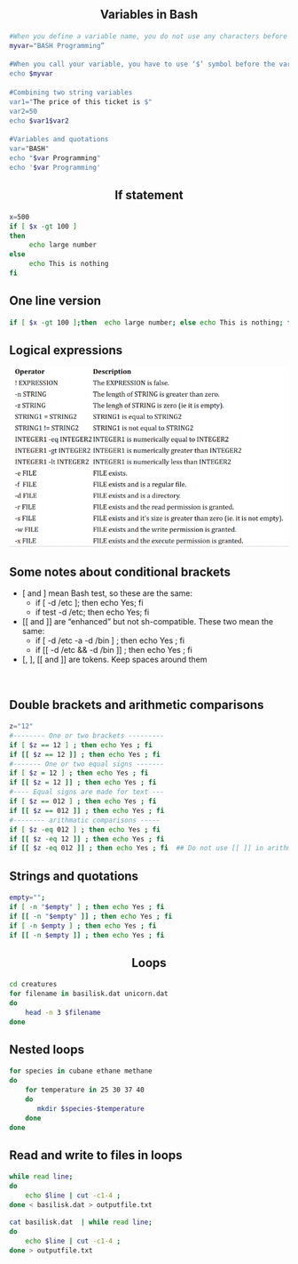 <h2 align="center">Variables in Bash</h2>

```bash
#When you define a variable name, you do not use any characters before the name
myvar="BASH Programming”

#When you call your variable, you have to use ‘$’ symbol before the variable name
echo $myvar

#Combining two string variables
var1="The price of this ticket is $"
var2=50
echo $var1$var2

#Variables and quotations
var="BASH"
echo "$var Programming"
echo '$var Programming'
```

<h2 align="center">If statement</h2>

```bash
x=500
if [ $x -gt 100 ]
then
     echo large number
else
     echo This is nothing
fi
```

## One line version
```bash
if [ $x -gt 100 ];then  echo large number; else echo This is nothing; fi
```

## Logical expressions
<p align="center"><a href="#"><img src="./assets/7.png"></a></p>


## Some notes about conditional brackets 
<ul>
<li>
  [ and ] mean Bash test, so these are the same:
  <ul>
    <li>if [ -d /etc ]; then echo Yes; fi</li>
    <li>if test -d /etc; then echo Yes; fi</li>
  </ul>
</li>

<li>
  [[ and ]] are “enhanced” but not sh-compatible. These two mean the same:
  <ul>
    <li>if [ -d /etc -a -d /bin ] ; then echo Yes ; fi</li>
    <li>if [[ -d /etc && -d /bin ]] ; then echo Yes ; fi</li>
  </ul>
</li>

<li>[, ], [[ and ]] are tokens. Keep spaces around them</li>
</ul>

<br>


## Double brackets and arithmetic comparisons
```bash
z="12"
#-------- One or two brackets ---------
if [ $z == 12 ] ; then echo Yes ; fi
if [[ $z == 12 ]] ; then echo Yes ; fi
#------- One or two equal signs -------
if [ $z = 12 ] ; then echo Yes ; fi
if [[ $z = 12 ]] ; then echo Yes ; fi
#---- Equal signs are made for text ---
if [ $z == 012 ] ; then echo Yes ; fi
if [[ $z == 012 ]] ; then echo Yes ; fi
#-------- arithmatic comparisons -----
if [ $z -eq 012 ] ; then echo Yes ; fi
if [[ $z -eq 12 ]] ; then echo Yes ; fi
if [[ $z -eq 012 ]] ; then echo Yes ; fi  ## Do not use [[ ]] in arithmetic comparisons
```

## Strings and quotations 
```bash
empty="";
if [ -n "$empty" ] ; then echo Yes ; fi
if [[ -n "$empty" ]] ; then echo Yes ; fi
if [ -n $empty ] ; then echo Yes ; fi
if [[ -n $empty ]] ; then echo Yes ; fi
```


<h2 align="center">Loops</h2>

```bash
cd creatures
for filename in basilisk.dat unicorn.dat
do
    head -n 3 $filename
done
```

## Nested loops
```bash
for species in cubane ethane methane
do
    for temperature in 25 30 37 40
    do
       mkdir $species-$temperature
    done
done
```

## Read and write to files in loops
```bash
while read line;
do
    echo $line | cut -c1-4 ; 
done < basilisk.dat > outputfile.txt
```

```bash
cat basilisk.dat  | while read line;
do
    echo $line | cut -c1-4 ;  
done > outputfile.txt
```
